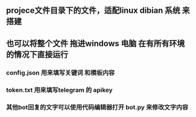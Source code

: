 ## projece文件目录下的文件，适配linux dibian 系统 来搭建
## 也可以将整个文件 拖进windows 电脑 在有所有环境的情况下直接运行 

### config.json  用来填写关键词  和模板内容 
### token.txt  用来填写telegram 的 apikey
### 其他bot回复的文字可以使用代码编辑器打开 bot.py 来修改文字内容
